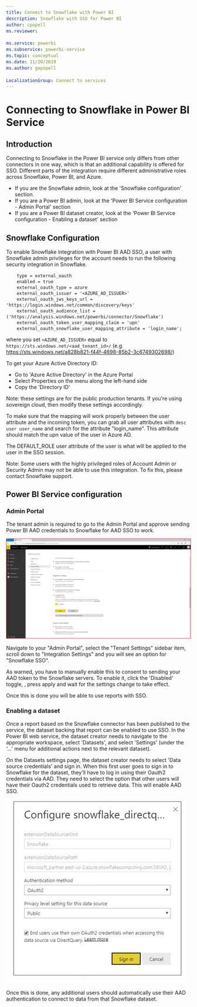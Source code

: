 ```yaml
---
title: Connect to Snowflake with Power BI
description: Snowflake with SSO for Power BI
author: cpopell
ms.reviewer: 

ms.service: powerbi
ms.subservice: powerbi-service
ms.topic: conceptual
ms.date: 11/20/2019
ms.author: gepopell

LocalizationGroup: Connect to services
---
```

#  Connecting to Snowflake in Power BI Service

## Introduction

Connecting to Snowflake in the Power BI service only differs from other connectors in one way, which is that an additional capability is offered for SSO. Different parts of the integration require different administrative roles across Snowflake, Power BI, and Azure.

* If you are the Snowflake admin, look at the 'Snowflake configuration' section.
* If you are a Power BI admin, look at the 'Power BI Service configuration - Admin Portal' section
* If you are a Power BI dataset creator, look at the 'Power BI Service configuration - Enabling a dataset' section

## Snowflake Configuration

To enable  Snowflake  integration with Power BI AAD SSO, a user with  Snowflake  admin privileges for the account needs to run the following security integration in  Snowflake.

```create security integration powerbi_sso
    type = external_oauth
    enabled = true
    external_oauth_type = azure
    external_oauth_issuer = '<AZURE_AD_ISSUER>'
    external_oauth_jws_keys_url = 'https://login.windows.net/common/discovery/keys'
    external_oauth_audience_list = ('https://analysis.windows.net/powerbi/connector/Snowflake')
    external_oauth_token_user_mapping_claim = 'upn'
    external_oauth_snowflake_user_mapping_attribute = 'login_name';
```
where you set ```<AZURE_AD_ISSUER>``` equal to ```https://sts.windows.net/<aad_tenant_id>/``` (e.g. https://sts.windows.net/a828b821-f44f-4698-85b2-3c6749302698/)

To get your Azure Active Directory ID:
* Go to 'Azure Active Directory' in the Azure Portal
* Select Properties on the menu along the left-hand side
* Copy the 'Directory ID'

Note: these settings are for the public production tenants. If you're using sovereign cloud, then modify these settings accordingly.

To make sure that the mapping will work properly between the user attribute and the incoming token, you can grab all user attributes with ```desc user user_name``` and search for the attribute "login_name". This attribute should match the upn value of the user in Azure AD.

The DEFAULT_ROLE user attribute of the user is what will be applied to the user in the SSO session.

Note: Some users with the highly privileged roles of Account Admin or Security Admin may not be able to use this integration. To fix this, please contact  Snowflake  support.

## Power BI Service configuration

### Admin Portal

The tenant admin is required to go to the Admin Portal and approve sending Power BI AAD credentials to  Snowflake  for AAD SSO to work.

![Tenant admin setting for Snowflake SSO](media/service-connect-snowflake/snowflakessotenant.png)

Navigate to your "Admin Portal", select the "Tenant Settings" sidebar item, scroll down to "Integration Settings" and you will see an option for "Snowflake  SSO".

As warned, you have to manually enable this to consent to sending your AAD token to the  Snowflake  servers. To enable it, click the 'Disabled' toggle, , press apply and wait for the settings change to take effect.

Once this is done you will be able to use reports with SSO.

### Enabling a dataset

Once a report based on the Snowflake connector has been published to the service, the dataset backing that report can be enabled to use SSO. In the Power BI web service, the dataset creator needs to navigate to the appropriate workspace, select 'Datasets', and select 'Settings' (under the '...' menu for additional actions next to the relevant dataset).

On the Datasets settings page, the dataset creator needs to select 'Data source credentials' and sign in. When this first user goes to sign in to Snowflake  for the dataset, they'll have to log in using their Oauth2 credentials via AAD. They need to select the option that other users will have their Oauth2 credentials used to retrieve data. This will enable AAD SSO.

![Dataset setting for Snowflake SSO](media/service-connect-snowflake/snowflakessocredui.png)

Once this is done, any additional users should automatically use their AAD authentication to connect to data from that Snowflake dataset.

